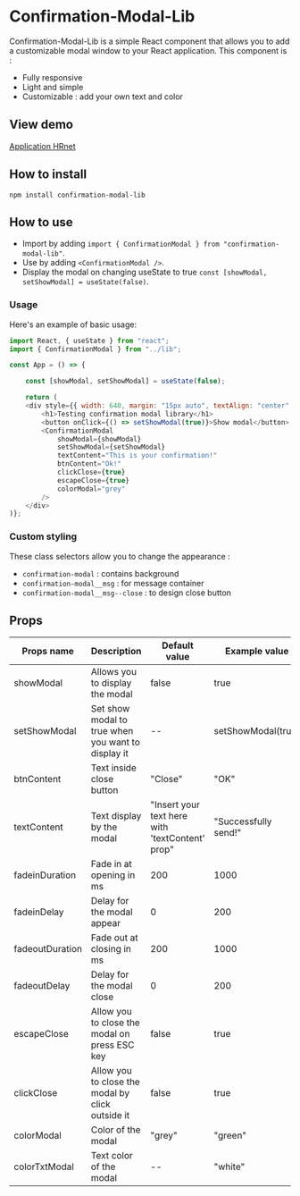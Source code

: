 # Confirmation-Modal-Lib

Confirmation-Modal-Lib is a simple React component that allows you to add a customizable modal window to your React application. This component is :

- Fully responsive
- Light and simple
- Customizable : add your own text and color

## View demo

[Application HRnet](https://dwain06.github.io/P14-appli-hrnet/)

## How to install

```
npm install confirmation-modal-lib
```

## How to use

- Import by adding `import { ConfirmationModal } from "confirmation-modal-lib"`.
- Use by adding `<ConfirmationModal />`.
- Display the modal on changing useState to true `const [showModal, setShowModal] = useState(false)`.

### Usage

Here's an example of basic usage:

```js
import React, { useState } from "react";
import { ConfirmationModal } from "../lib";

const App = () => {

    const [showModal, setShowModal] = useState(false);

    return (
    <div style={{ width: 640, margin: "15px auto", textAlign: "center", fontFamily: "sans-serif" }}>
        <h1>Testing confirmation modal library</h1>
        <button onClick={() => setShowModal(true)}>Show modal</button>
        <ConfirmationModal
            showModal={showModal}
            setShowModal={setShowModal}
            textContent="This is your confirmation!"
            btnContent="Ok!"
            clickClose={true}
            escapeClose={true}
            colorModal="grey"
        />
    </div>
)};
```

### Custom styling

These class selectors allow you to change the appearance :
- `confirmation-modal` : contains background
- `confirmation-modal__msg` : for message container
- `confirmation-modal__msg--close` : to design close button

## Props

| Props name      | Description                                        | Default value                                   | Example value        |
|-----------------|----------------------------------------------------|-------------------------------------------------|----------------------|
| showModal       | Allows you to display the modal                    | false                                           | true                 |
| setShowModal    | Set show modal to true when you want to display it | --                                              | setShowModal(true)   |
| btnContent      | Text inside close button                           | "Close"                                         | "OK"                 |
| textContent     | Text display by the modal                          | "Insert your text here with 'textContent' prop" | "Successfully send!" |
| fadeinDuration  | Fade in at opening in ms                           | 200                                             | 1000                 |
| fadeinDelay     | Delay for the modal appear                         | 0                                               | 200                  |
| fadeoutDuration | Fade out at closing in ms                          | 200                                             | 1000                 |
| fadeoutDelay    | Delay for the modal close                          | 0                                               | 200                  |
| escapeClose     | Allow you to close the modal on press ESC key      | false                                           | true                 |
| clickClose      | Allow you to close the modal by click outside it   | false                                           | true                 |
| colorModal      | Color of the modal                                 | "grey"                                          | "green"              |
| colorTxtModal   | Text color of the modal                            | --                                              | "white"              |
